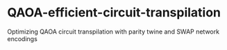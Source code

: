 # QAOA-efficient-circuit-transpilation
Optimizing QAOA circuit transpilation with parity twine and SWAP network encodings
